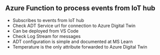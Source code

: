 ## Azure Function to process events from IoT hub

- Subscribes to events from IoT hub
- Check ADT Service url for connection to Azure Digital Twin
- Can be deployed from VS Code
- Check Log Stream for messages
- ADT configuration is simple and documented at MS Learn
- Temperature is the only attribute forwarded to Azure Digital Twin
